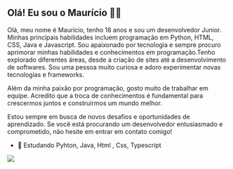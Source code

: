 ## Olá! Eu sou o Maurício 😶‍🌫️

 Olá, meu nome é Mauricio, tenho 18 anos e sou um desenvolvedor Junior. Minhas principais habilidades incluem programação em Python, HTML, CSS, Java e Javascript. Sou apaixonado por tecnologia e sempre procuro aprimorar minhas habilidades e conhecimentos em programação.Tenho explorado diferentes áreas, desde a criação de sites até a desenvolvimento de softwares. Sou uma pessoa muito curiosa e adoro experimentar novas tecnologias e frameworks.

Além da minha paixão por programação, gosto muito de trabalhar em equipe. Acredito que a troca de conhecimentos é fundamental para crescermos juntos e construirmos um mundo melhor.

Estou sempre em busca de novos desafios e oportunidades de aprendizado. Se você está procurando um desenvolvedor entusiasmado e comprometido, não hesite em entrar em contato comigo!


- 🌱 Estudando Pyhton, Java, Html , Css, Typescript

<div> 
    <a href="https://github.com/mauricio-goulart">
    <img src="https://github-readme-stats.vercel.app/api?username=mauricio-goulart&coun_private=true&show_icons=true&title_color=512E5F&icon_color=512E5F&border_color=512E5F&border_radius=10" />
<!---
    Darkmode = https://github-readme-stats.vercel.app/api?username=mauricio-goulart&coun_private=true&show_icons=true&theme=dark&border_radius=10
-->
</div>

